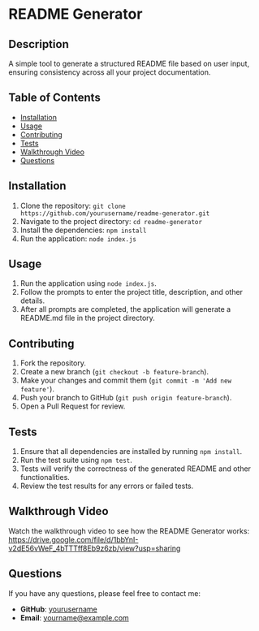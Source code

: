 # README Generator

## Description
A simple tool to generate a structured README file based on user input, ensuring consistency across all your project documentation.

## Table of Contents
- [Installation](#installation)
- [Usage](#usage)
- [Contributing](#contributing)
- [Tests](#tests)
- [Walkthrough Video](#walkthrough-video)
- [Questions](#questions)

## Installation
1. Clone the repository: `git clone https://github.com/yourusername/readme-generator.git`
2. Navigate to the project directory: `cd readme-generator`
3. Install the dependencies: `npm install`
4. Run the application: `node index.js`

## Usage
1. Run the application using `node index.js`.
2. Follow the prompts to enter the project title, description, and other details.
3. After all prompts are completed, the application will generate a README.md file in the project directory.

## Contributing
1. Fork the repository.
2. Create a new branch (`git checkout -b feature-branch`).
3. Make your changes and commit them (`git commit -m 'Add new feature'`).
4. Push your branch to GitHub (`git push origin feature-branch`).
5. Open a Pull Request for review.

## Tests
1. Ensure that all dependencies are installed by running `npm install`.
2. Run the test suite using `npm test`.
3. Tests will verify the correctness of the generated README and other functionalities.
4. Review the test results for any errors or failed tests.

## Walkthrough Video
Watch the walkthrough video to see how the README Generator works: https://drive.google.com/file/d/1bbYnI-v2dE56vWeF_4bTTTff8Eb9z6zb/view?usp=sharing

## Questions
If you have any questions, please feel free to contact me:

- **GitHub**: [yourusername](https://github.com/yourusername)
- **Email**: yourname@example.com
